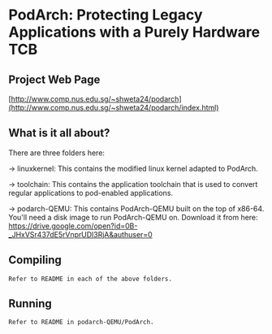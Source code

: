# PodArch: Protecting Legacy Applications with a Purely Hardware TCB

Project Web Page
---------
[http://www.comp.nus.edu.sg/~shweta24/podarch](http://www.comp.nus.edu.sg/~shweta24/podarch/index.html)


What is it all about?
---------
There are three folders here:

-> linuxkernel: This contains the modified linux kernel adapted to PodArch.

-> toolchain: This contains the application toolchain that is used to convert regular applications to pod-enabled applications.

-> podarch-QEMU: This contains PodArch-QEMU built on the top of x86-64.
	You'll need a disk image to run PodArch-QEMU on. Download it from here: https://drive.google.com/open?id=0B-_JHxVSr437dE5rVnprUDl3RjA&authuser=0


Compiling
---------
	Refer to README in each of the above folders.


Running
--------
	Refer to README in podarch-QEMU/PodArch.
